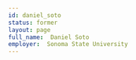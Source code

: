 ```yaml
---
id: daniel_soto
status: former
layout: page
full_name:  Daniel Soto
employer:  Sonoma State University
---
```

